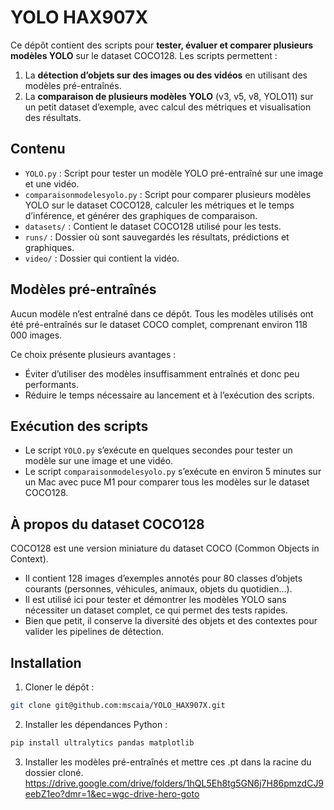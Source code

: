 # YOLO HAX907X

Ce dépôt contient des scripts pour **tester, évaluer et comparer plusieurs modèles YOLO** sur le dataset COCO128. Les scripts permettent :

1. La **détection d’objets sur des images ou des vidéos** en utilisant des modèles pré-entraînés.  
2. La **comparaison de plusieurs modèles YOLO** (v3, v5, v8, YOLO11) sur un petit dataset d’exemple, avec calcul des métriques et visualisation des résultats.


## Contenu

- `YOLO.py` : Script pour tester un modèle YOLO pré-entraîné sur une image et une vidéo.  
- `comparaisonmodelesyolo.py` : Script pour comparer plusieurs modèles YOLO sur le dataset COCO128, calculer les métriques et le temps d’inférence, et générer des graphiques de comparaison.  
- `datasets/` : Contient le dataset COCO128 utilisé pour les tests.  
- `runs/` : Dossier où sont sauvegardés les résultats, prédictions et graphiques.
- `video/` : Dossier qui contient la vidéo.


## Modèles pré-entraînés

Aucun modèle n’est entraîné dans ce dépôt. Tous les modèles utilisés ont été pré-entraînés sur le dataset COCO complet, comprenant environ 118 000 images.  

Ce choix présente plusieurs avantages :  
- Éviter d’utiliser des modèles insuffisamment entraînés et donc peu performants.  
- Réduire le temps nécessaire au lancement et à l’exécution des scripts.

## Exécution des scripts

- Le script `YOLO.py` s’exécute en quelques secondes pour tester un modèle sur une image et une vidéo.  
- Le script `comparaisonmodelesyolo.py` s’exécute en environ 5 minutes sur un Mac avec puce M1 pour comparer tous les modèles sur le dataset COCO128.


## À propos du dataset COCO128

COCO128 est une version miniature du dataset COCO (Common Objects in Context).  
- Il contient 128 images d’exemples annotés pour 80 classes d’objets courants (personnes, véhicules, animaux, objets du quotidien…).  
- Il est utilisé ici pour tester et démontrer les modèles YOLO sans nécessiter un dataset complet, ce qui permet des tests rapides.  
- Bien que petit, il conserve la diversité des objets et des contextes pour valider les pipelines de détection.


## Installation

1. Cloner le dépôt :

```bash
git clone git@github.com:mscaia/YOLO_HAX907X.git
```

2. Installer les dépendances Python :
 
```bash
pip install ultralytics pandas matplotlib
```

3. Installer les modèles pré-entraînés et mettre ces .pt dans la racine du dossier cloné.
   https://drive.google.com/drive/folders/1hQL5Eh8tg5GN6j7H86pmzdCJ9eebZ1eo?dmr=1&ec=wgc-drive-hero-goto

